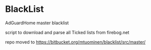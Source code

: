 # BlackList
AdGuardHome master blacklist

script to download and parse all Ticked lists from firebog.net

repo moved to https://bitbucket.org/mtuominen/blacklist/src/master/
